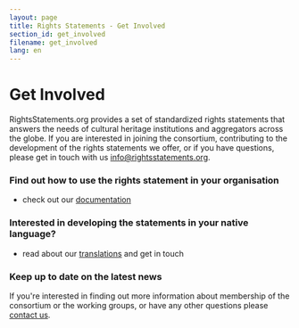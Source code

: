 ```yaml
---
layout: page
title: Rights Statements - Get Involved
section_id: get_involved
filename: get_involved
lang: en
---
```


# Get Involved

RightsStatements.org provides a set of standardized rights statements that answers the needs of cultural heritage institutions and aggregators across the globe. If you are interested in joining the consortium, contributing to the development of the rights statements we offer, or if you have questions, please get in touch with us [info@rightsstatements.org](mailto:info@rightsstatements.org).

### Find out how to use the rights statement in your organisation

- check out our [documentation]

### Interested in developing the statements in your native language?

- read about our [translations] and get in touch

### Keep up to date on the latest news

If you're interested in finding out more information about membership of the consortium or the working groups, or have any other questions please [contact us](mailto:info@rightsstatements.org).

[documentation]: {{site.url}}/en/documentation/
[translations]: {{site.url}}/en/documentation/translations.html
